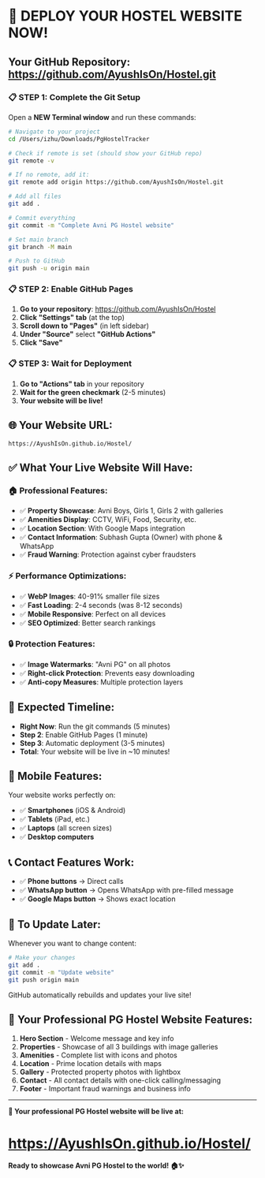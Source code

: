 # 🚀 DEPLOY YOUR HOSTEL WEBSITE NOW!

## Your GitHub Repository: https://github.com/AyushIsOn/Hostel.git

### 📋 **STEP 1: Complete the Git Setup**

Open a **NEW Terminal window** and run these commands:

```bash
# Navigate to your project
cd /Users/izhu/Downloads/PgHostelTracker

# Check if remote is set (should show your GitHub repo)
git remote -v

# If no remote, add it:
git remote add origin https://github.com/AyushIsOn/Hostel.git

# Add all files
git add .

# Commit everything
git commit -m "Complete Avni PG Hostel website"

# Set main branch
git branch -M main

# Push to GitHub
git push -u origin main
```

### 📋 **STEP 2: Enable GitHub Pages**

1. **Go to your repository**: https://github.com/AyushIsOn/Hostel
2. **Click "Settings" tab** (at the top)
3. **Scroll down to "Pages"** (in left sidebar)
4. **Under "Source"** select **"GitHub Actions"**
5. **Click "Save"**

### 📋 **STEP 3: Wait for Deployment**

1. **Go to "Actions" tab** in your repository
2. **Wait for the green checkmark** (2-5 minutes)
3. **Your website will be live!**

## 🌐 **Your Website URL:**
```
https://AyushIsOn.github.io/Hostel/
```

## ✅ **What Your Live Website Will Have:**

### **🏠 Professional Features:**
- ✅ **Property Showcase**: Avni Boys, Girls 1, Girls 2 with galleries
- ✅ **Amenities Display**: CCTV, WiFi, Food, Security, etc.
- ✅ **Location Section**: With Google Maps integration
- ✅ **Contact Information**: Subhash Gupta (Owner) with phone & WhatsApp
- ✅ **Fraud Warning**: Protection against cyber fraudsters

### **⚡ Performance Optimizations:**
- ✅ **WebP Images**: 40-91% smaller file sizes
- ✅ **Fast Loading**: 2-4 seconds (was 8-12 seconds)
- ✅ **Mobile Responsive**: Perfect on all devices
- ✅ **SEO Optimized**: Better search rankings

### **🔒 Protection Features:**
- ✅ **Image Watermarks**: "Avni PG" on all photos
- ✅ **Right-click Protection**: Prevents easy downloading
- ✅ **Anti-copy Measures**: Multiple protection layers

## 🎯 **Expected Timeline:**

- **Right Now**: Run the git commands (5 minutes)
- **Step 2**: Enable GitHub Pages (1 minute)
- **Step 3**: Automatic deployment (3-5 minutes)
- **Total**: Your website will be live in ~10 minutes!

## 📱 **Mobile Features:**

Your website works perfectly on:
- ✅ **Smartphones** (iOS & Android)
- ✅ **Tablets** (iPad, etc.)
- ✅ **Laptops** (all screen sizes)
- ✅ **Desktop computers**

## 📞 **Contact Features Work:**

- ✅ **Phone buttons** → Direct calls
- ✅ **WhatsApp button** → Opens WhatsApp with pre-filled message
- ✅ **Google Maps button** → Shows exact location

## 🔄 **To Update Later:**

Whenever you want to change content:
```bash
# Make your changes
git add .
git commit -m "Update website"
git push origin main
```
GitHub automatically rebuilds and updates your live site!

## 🎉 **Your Professional PG Hostel Website Features:**

1. **Hero Section** - Welcome message and key info
2. **Properties** - Showcase of all 3 buildings with image galleries
3. **Amenities** - Complete list with icons and photos
4. **Location** - Prime location details with maps
5. **Gallery** - Protected property photos with lightbox
6. **Contact** - All contact details with one-click calling/messaging
7. **Footer** - Important fraud warnings and business info

---

**🌟 Your professional PG Hostel website will be live at:**
# https://AyushIsOn.github.io/Hostel/

**Ready to showcase Avni PG Hostel to the world! 🏠✨**
